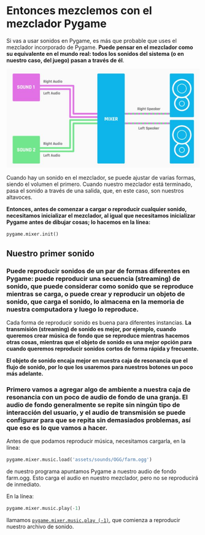 # Entonces mezclemos con el mezclador Pygame

Si vas a usar sonidos en Pygame, es más que probable que uses el mezclador incorporado de Pygame. **Puede pensar en el mezclador como su equivalente en el mundo real: todos los sonidos del sistema (o en nuestro caso, del juego) pasan a través de él**. 

![](https://github.com/Ezzzzzzzzzzzzzz/Taller_PyG/blob/master/PracticasPyG/Practica5/Mezclador.JPG)

Cuando hay un sonido en el mezclador, se puede ajustar de varias formas, siendo el volumen el primero. Cuando nuestro mezclador está terminado, pasa el sonido a través de una salida, que, en este caso, son nuestros altavoces. 

**Entonces, antes de comenzar a cargar o reproducir cualquier sonido, necesitamos inicializar el mezclador, al igual que necesitamos inicializar Pygame antes de dibujar cosas; lo hacemos en la línea:**

```python
pygame.mixer.init()
```
## Nuestro primer sonido

### Puede reproducir sonidos de un par de formas diferentes en Pygame: puede reproducir una secuencia (streaming) de sonido, que puede considerar como sonido que se reproduce mientras se carga, o puede crear y reproducir un objeto de sonido, que carga el sonido, lo almacena en la memoria de nuestra computadora y luego lo reproduce.

Cada forma de reproducir sonido es buena para diferentes instancias. **La transmisión (streaming) de sonido es mejor, por ejemplo, cuando queremos crear música de fondo que se reproduce mientras hacemos otras cosas, mientras que el objeto de sonido es una mejor opción para cuando queremos reproducir sonidos cortos de forma rápida y frecuente.**

**El objeto de sonido encaja mejor en nuestra caja de resonancia que el flujo de sonido, por lo que los usaremos para nuestros botones un poco más adelante.** 

### Primero vamos a agregar algo de ambiente a nuestra caja de resonancia con un poco de audio de fondo de una granja. El audio de fondo generalmente se repite sin ningún tipo de interacción del usuario, y el audio de transmisión se puede configurar para que se repita sin demasiados problemas, así que eso es lo que vamos a hacer.

Antes de que podamos reproducir música, necesitamos cargarla, en la línea:
```python
pygame.mixer.music.load('assets/sounds/OGG/farm.ogg')
```
de nuestro programa apuntamos Pygame a nuestro audio de fondo farm.ogg. Esto carga el audio en nuestro mezclador, pero no se reproducirá de inmediato. 

En la línea:
```python
pygame.mixer.music.play(-1)
```
llamamos [`pygame.mixer.music.play (-1)`](), que comienza a reproducir nuestro archivo de sonido.
<!--stackedit_data:
eyJoaXN0b3J5IjpbLTE5NDI1NDk1NjcsOTY4MjM3OTQ2LDY1MT
cyODkzN119
-->